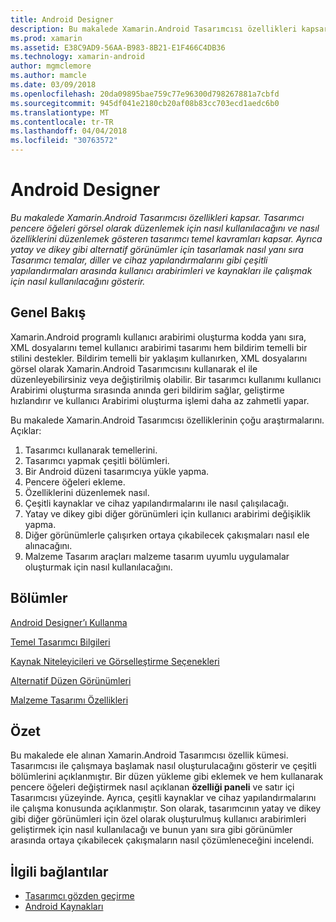 ```yaml
---
title: Android Designer
description: Bu makalede Xamarin.Android Tasarımcısı özellikleri kapsar. Tasarımcı pencere öğeleri görsel olarak düzenlemek için nasıl kullanılacağını ve nasıl özelliklerini düzenlemek gösteren tasarımcı temel kavramları kapsar. Ayrıca yatay ve dikey gibi alternatif görünümler için tasarlamak nasıl yanı sıra Tasarımcı temalar, diller ve cihaz yapılandırmalarını gibi çeşitli yapılandırmaları arasında kullanıcı arabirimleri ve kaynakları ile çalışmak için nasıl kullanılacağını gösterir.
ms.prod: xamarin
ms.assetid: E38C9AD9-56AA-B983-8B21-E1F466C4DB36
ms.technology: xamarin-android
author: mgmclemore
ms.author: mamcle
ms.date: 03/09/2018
ms.openlocfilehash: 20da09895bae759c77e96300d798267881a7cbfd
ms.sourcegitcommit: 945df041e2180cb20af08b83cc703ecd1aedc6b0
ms.translationtype: MT
ms.contentlocale: tr-TR
ms.lasthandoff: 04/04/2018
ms.locfileid: "30763572"
---
```

# <a name="android-designer"></a>Android Designer

_Bu makalede Xamarin.Android Tasarımcısı özellikleri kapsar. Tasarımcı pencere öğeleri görsel olarak düzenlemek için nasıl kullanılacağını ve nasıl özelliklerini düzenlemek gösteren tasarımcı temel kavramları kapsar. Ayrıca yatay ve dikey gibi alternatif görünümler için tasarlamak nasıl yanı sıra Tasarımcı temalar, diller ve cihaz yapılandırmalarını gibi çeşitli yapılandırmaları arasında kullanıcı arabirimleri ve kaynakları ile çalışmak için nasıl kullanılacağını gösterir._


## <a name="overview"></a>Genel Bakış

Xamarin.Android programlı kullanıcı arabirimi oluşturma kodda yanı sıra, XML dosyalarını temel kullanıcı arabirimi tasarımı hem bildirim temelli bir stilini destekler.
Bildirim temelli bir yaklaşım kullanırken, XML dosyalarını görsel olarak Xamarin.Android Tasarımcısını kullanarak el ile düzenleyebilirsiniz veya değiştirilmiş olabilir. Bir tasarımcı kullanımı kullanıcı Arabirimi oluşturma sırasında anında geri bildirim sağlar, geliştirme hızlandırır ve kullanıcı Arabirimi oluşturma işlemi daha az zahmetli yapar.

Bu makalede Xamarin.Android Tasarımcısı özelliklerinin çoğu araştırmalarını. Açıklar:

1.  Tasarımcı kullanarak temellerini.
2.  Tasarımcı yapmak çeşitli bölümleri.
3.  Bir Android düzeni tasarımcıya yükle yapma.
4.  Pencere öğeleri ekleme.
5.  Özelliklerini düzenlemek nasıl.
6.  Çeşitli kaynaklar ve cihaz yapılandırmalarını ile nasıl çalışılacağı.
7.  Yatay ve dikey gibi diğer görünümleri için kullanıcı arabirimi değişiklik yapma. 
8.  Diğer görünümlerle çalışırken ortaya çıkabilecek çakışmaları nasıl ele alınacağını. 
9.  Malzeme Tasarım araçları malzeme tasarım uyumlu uygulamalar oluşturmak için nasıl kullanılacağını.



## <a name="sections"></a>Bölümler

 [Android Designer’ı Kullanma](~/android/user-interface/android-designer/designer-walkthrough.md)

 [Temel Tasarımcı Bilgileri](~/android/user-interface/android-designer/designer-basics.md)

 [Kaynak Niteleyicileri ve Görselleştirme Seçenekleri](~/android/user-interface/android-designer/resource-qualifiers.md)

 [Alternatif Düzen Görünümleri](~/android/user-interface/android-designer/alternative-layout-views.md)

 [Malzeme Tasarımı Özellikleri](~/android/user-interface/android-designer/material-design-features.md)



## <a name="summary"></a>Özet

Bu makalede ele alınan Xamarin.Android Tasarımcısı özellik kümesi. Tasarımcısı ile çalışmaya başlamak nasıl oluşturulacağını gösterir ve çeşitli bölümlerini açıklanmıştır. Bir düzen yükleme gibi eklemek ve hem kullanarak pencere öğeleri değiştirmek nasıl açıklanan **özelliği paneli** ve satır içi Tasarımcısı yüzeyinde. Ayrıca, çeşitli kaynaklar ve cihaz yapılandırmalarını ile çalışma konusunda açıklanmıştır. Son olarak, tasarımcının yatay ve dikey gibi diğer görünümleri için özel olarak oluşturulmuş kullanıcı arabirimleri geliştirmek için nasıl kullanılacağı ve bunun yanı sıra gibi görünümler arasında ortaya çıkabilecek çakışmaların nasıl çözümleneceğini incelendi. 



## <a name="related-links"></a>İlgili bağlantılar

- [Tasarımcı gözden geçirme](~/android/user-interface/android-designer/designer-walkthrough.md)
- [Android Kaynakları](~/android/app-fundamentals/resources-in-android/index.md)

